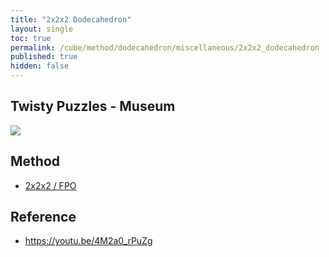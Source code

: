 ```yaml
---
title: "2x2x2 Dodecahedron"
layout: single
toc: true
permalink: /cube/method/dodecahedron/miscellaneous/2x2x2_dodecahedron
published: true
hidden: false
---
```


<head>
  <base target="_blank">
</head>



## Twisty Puzzles - Museum

<a href="https://twistypuzzles.com/app/museum/museum_showitem.php?pkey=771">
  <img src="https://twistypuzzles.com/museum/large/00771-01.jpg">
</a>



## Method

- [2x2x2 / FPO](/cube/method/NxNxN/original/2x2x2/fpo)



## Reference

- <https://youtu.be/4M2a0_rPuZg>

